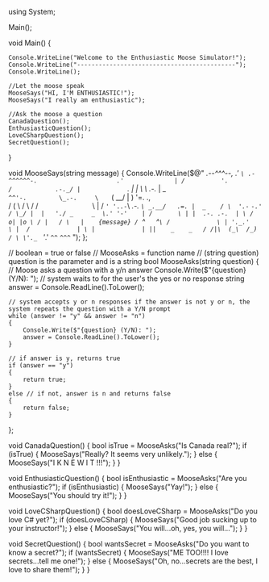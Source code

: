 ﻿using System;

Main();

void Main()
{

    Console.WriteLine("Welcome to the Enthusiastic Moose Simulator!");
    Console.WriteLine("--------------------------------------------");
    Console.WriteLine();

    //Let the moose speak
    MooseSays("HI, I'M ENTHUSIASTIC!");
    MooseSays("I really am enthusiastic");

    //Ask the moose a question
    CanadaQuestion();
    EnthusiasticQuestion();
    LoveCSharpQuestion();
    SecretQuestion();

    
}


void MooseSays(string message)
{
    Console.WriteLine($@"
                                       _.--^^^--,
                                    .'          `\
  .-^^^^^^-.                      .'              |
 /          '.                   /            .-._/
|             `.                |             |
 \              \          .-._ |          _   \
  `^^'-.         \_.-.     \   `          ( \__/
        |             )     '=.       .,   \
       /             (         \     /  \  /
     /`               `\        |   /    `'
     '..-`\        _.-. `\ _.__/   .=.
          |  _    / \  '.-`    `-.'  /
          \_/ |  |   './ _     _  \.'
               '-'    | /       \ |
                      |  .-. .-.  |
                      \ / o| |o \ /
                       |   / \   |    {message}
                      / `^`   `^` \
                     /             \
                    | '._.'         \
                    |  /             |
                     \ |             |
                      ||    _    _   /
                      /|\  (_\  /_) /
                      \ \'._  ` '_.'
                       `^^` `^^^`
    ");
};


// boolean = true or false
// MooseAsks = function name
// (string question) question is the parameter and is a string
bool MooseAsks(string question)
{
    // Moose asks a question with a y/n answer
    Console.Write($"{question} (Y/N): ");
    // system waits to for the user's the yes or no response
    string answer = Console.ReadLine().ToLower();

    // system accepts y or n responses if the answer is not y or n, the system repeats the question with a Y/N prompt
    while (answer != "y" && answer != "n")
    {
        Console.Write($"{question} (Y/N): ");
        answer = Console.ReadLine().ToLower();
    }

    // if answer is y, returns true
    if (answer == "y")
    {
        return true;
    }
    else // if not, answer is n and returns false
    {
        return false;
    }
};

void CanadaQuestion()
{
    bool isTrue = MooseAsks("Is Canada real?");
    if (isTrue)
    {
        MooseSays("Really? It seems very unlikely.");
    }
    else
    {
        MooseSays("I  K N E W  I T !!!");
    }
}

void EnthusiasticQuestion()
{
    bool isEnthusiastic = MooseAsks("Are you enthusiastic?");
    if (isEnthusiastic)
    {
        MooseSays("Yay!");
    }
    else
    {
        MooseSays("You should try it!");
    }
}

void LoveCSharpQuestion()
{
    bool doesLoveCSharp = MooseAsks("Do you love C# yet?");
    if (doesLoveCSharp)
    {
        MooseSays("Good job sucking up to your instructor!");
    }
    else
    {
        MooseSays("You will...oh, yes, you will...");
    }
}

void SecretQuestion()
{
    bool wantsSecret = MooseAsks("Do you want to know a secret?");
    if (wantsSecret)
    {
        MooseSays("ME TOO!!!! I love secrets...tell me one!");
    }
    else
    {
        MooseSays("Oh, no...secrets are the best, I love to share them!");
    }
}